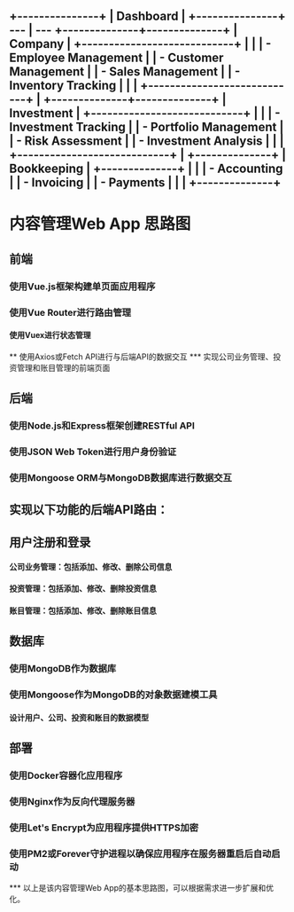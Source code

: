 +---------------+
|   Dashboard   |
+---------------+ ---
        | ---
+--------------+--------------+
|         Company            |
+----------------------------+
|                            |
| - Employee Management      |
| - Customer Management      |
| - Sales Management         |
| - Inventory Tracking       |
|                            |
+----------------------------+
        |
+--------------+--------------+
|       Investment           |
+----------------------------+
|                            |
| - Investment Tracking      |
| - Portfolio Management     |
| - Risk Assessment          |
| - Investment Analysis      |
|                            |
+----------------------------+
        |
+--------------+
|  Bookkeeping |
+--------------+
|              |
| - Accounting |
| - Invoicing  |
| - Payments   |
|              |
+--------------+
----------
# 内容管理Web App 思路图
## 前端
### 使用Vue.js框架构建单页面应用程序
### 使用Vue Router进行路由管理
#### 使用Vuex进行状态管理
** 使用Axios或Fetch API进行与后端API的数据交互
*** 实现公司业务管理、投资管理和账目管理的前端页面
## 后端
### 使用Node.js和Express框架创建RESTful API
### 使用JSON Web Token进行用户身份验证
### 使用Mongoose ORM与MongoDB数据库进行数据交互
## 实现以下功能的后端API路由：
## 用户注册和登录
#### 公司业务管理：包括添加、修改、删除公司信息
#### 投资管理：包括添加、修改、删除投资信息
#### 账目管理：包括添加、修改、删除账目信息
## 数据库
### 使用MongoDB作为数据库
### 使用Mongoose作为MongoDB的对象数据建模工具
#### 设计用户、公司、投资和账目的数据模型
## 部署
### 使用Docker容器化应用程序
### 使用Nginx作为反向代理服务器
### 使用Let's Encrypt为应用程序提供HTTPS加密
### 使用PM2或Forever守护进程以确保应用程序在服务器重启后自动启动
*** 以上是该内容管理Web App的基本思路图，可以根据需求进一步扩展和优化。
